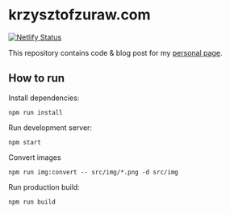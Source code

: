 # krzysztofzuraw.com

[![Netlify Status](https://api.netlify.com/api/v1/badges/76679400-2108-484e-b2a4-dccd71984e48/deploy-status)](https://app.netlify.com/sites/flamboyant-stallman-9dcf8d/deploys)

This repository contains code & blog post for my [personal page](https://krzysztofzuraw.com).

## How to run

Install dependencies:

```shell
npm run install
```

Run development server:

```shell
npm start
```

Convert images

```shell
npm run img:convert -- src/img/*.png -d src/img
```

Run production build:

```shell
npm run build
```
